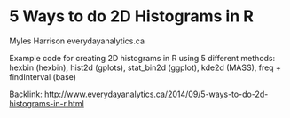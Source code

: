 5 Ways to do 2D Histograms in R
====================
Myles Harrison
everydayanalytics.ca

Example code for creating 2D histograms in R using 5 different methods:
hexbin (hexbin), hist2d (gplots), stat_bin2d (ggplot), kde2d (MASS), freq + findInterval (base)

Backlink: http://www.everydayanalytics.ca/2014/09/5-ways-to-do-2d-histograms-in-r.html
